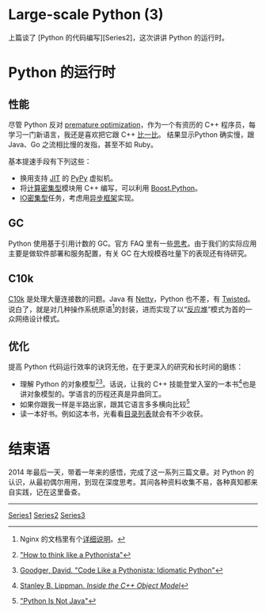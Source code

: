 # Large-scale Python (3)

上篇谈了 [Python 的代码编写][Series2]，这次讲讲 Python 的运行时。

# Python 的运行时

## 性能

尽管 Python 反对 [premature optimization](http://en.wikipedia.org/wiki/Program_optimization#When_to_optimize)，作为一个有资历的 C++ 程序员，每学习一门新语言，我还是喜欢把它跟 C++ [比一比](http://benchmarksgame.alioth.debian.org)。 结果显示Python 确实慢，跟 Java、Go 之流相比慢的发指，甚至不如 Ruby。

基本提速手段有下列这些：

* 换用支持 [JIT](http://en.wikipedia.org/wiki/Just-in-time_compilation) 的 [PyPy](http://pypy.org) 虚拟机。
* 将[计算密集型](http://en.wikipedia.org/wiki/CPU-bound)模块用 C++ 编写，可以利用 [Boost.Python](www.boost.org/doc/libs/release/libs/python/)。
* [IO密集型](http://en.wikipedia.org/wiki/I/O_bound)任务，考虑用[异步框架](https://www.paypal-engineering.com/2014/12/10/10-myths-of-enterprise-python/#python-lacks-concurrency)实现。

## GC

Python 使用基于引用计数的 GC。官方 FAQ 里有一些[思考](https://docs.python.org/3/faq/design.html#how-does-python-manage-memory)。由于我们的实际应用主要是做软件部署和服务配置，有关 GC 在大规模吞吐量下的表现还有待研究。

## C10k

[C10k](http://en.wikipedia.org/wiki/C10k_problem) 是处理大量连接数的问题。Java 有 [Netty](http://en.wikipedia.org/wiki/Netty_%28software%29)，Python 也不差，有 [Twisted](http://en.wikipedia.org/wiki/Twisted_(software))。说白了，就是对几种操作系统原语[^select]的封装，进而实现了以“[反应堆](http://en.wikipedia.org/wiki/Reactor_pattern)”模式为首的一众网络设计模式。

## 优化

提高 Python 代码运行效率的诀窍无他，在于更深入的研究和长时间的磨练：

* 理解 Python 的对象模型[^e1][^e2]。话说，让我的 C++ 技能登堂入室的一本书[^e3]也是讲对象模型的。学语言的历程还真是异曲同工。
* 如果你跟我一样是半路出家，跟其它语言多多横向比较[^e4]
* 读一本好书。例如这本书，光看看[目录列表](http://www.effectivepython.com)就会有不少收获。

# 结束语

2014 年最后一天，带着一年来的感悟，完成了这一系列三篇文章。对 Python 的认识，从最初偶尔用用，到现在深度思考。其间各种资料收集不易，各种真知都来自实践，记在这里备查。

---
[^select]: Nginx 的文档里有个[详细说明](http://nginx.org/en/docs/events.html)。
[^e1]: ["How to think like a Pythonista"](http://python.net/crew/mwh/hacks/objectthink.html)
[^e2]: [Goodger, David. "Code Like a Pythonista: Idiomatic Python"](http://python.net/~goodger/projects/pycon/2007/idiomatic/handout.html)
[^e3]: [Stanley B. Lippman. _Inside the C++ Object Model_](http://book.douban.com/subject/1484262/)
[^e4]: ["Python Is Not Java"](http://dirtsimple.org/2004/12/python-is-not-java.html)

[Series1](2014-12-29-large-scale-python-1.md)
[Series2](2014-12-30-large-scale-python-2.md)
[Series3](2014-12-31-large-scale-python-3.md)
